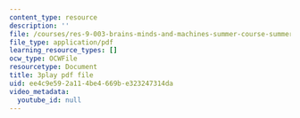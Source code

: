 ```yaml
---
content_type: resource
description: ''
file: /courses/res-9-003-brains-minds-and-machines-summer-course-summer-2015/ee4c9e592a114be4669be323247314da_l1t2_5UZhPA.pdf
file_type: application/pdf
learning_resource_types: []
ocw_type: OCWFile
resourcetype: Document
title: 3play pdf file
uid: ee4c9e59-2a11-4be4-669b-e323247314da
video_metadata:
  youtube_id: null
---
```

